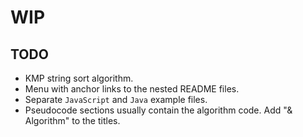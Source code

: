 # WIP

## TODO

- KMP string sort algorithm.
- Menu with anchor links to the nested README files.
- Separate `JavaScript` and `Java` example files.
- Pseudocode sections usually contain the algorithm code. Add "& Algorithm" to the titles.
